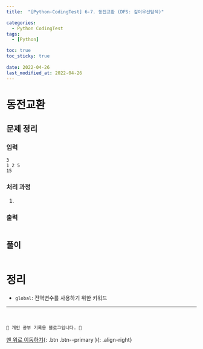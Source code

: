 ```yaml
---
title:  "[Python-CodingTest] 6-7. 동전교환 (DFS: 깊이우선탐색)"

categories:
  - Python CodingTest
tags:
  - [Python]

toc: true
toc_sticky: true
 
date: 2022-04-26
last_modified_at: 2022-04-26
---
```


# 동전교환
## 문제 정리
### 입력
```
3
1 2 5
15
```
### 처리 과정
1. 

### 출력
```

```
## 풀이
```py

```

# 정리
- `global`: 전역변수를 사용하기 위한 키워드

***
<br>

    💛 개인 공부 기록용 블로그입니다. 👻

[맨 위로 이동하기](#){: .btn .btn--primary }{: .align-right}